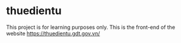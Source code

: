 # thuedientu
This project is for learning purposes only.
This is the front-end of the website https://thuedientu.gdt.gov.vn/

